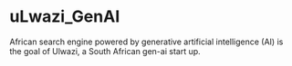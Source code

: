 # uLwazi_GenAI
African search engine powered by generative artificial intelligence (AI) is the goal of Ulwazi, a South African gen-ai start up.
